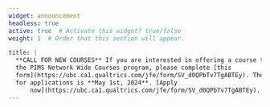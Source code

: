 ```yaml
---
widget: announcement
headless: true
active: true  # Activate this widget? true/false
weight: 1  # Order that this section will appear.

title: |
  **CALL FOR NEW COURSES** If you are interested in offering a course through
  the PIMS Network Wide Courses program, please complete [this
  form](https://ubc.ca1.qualtrics.com/jfe/form/SV_d0QPbTv7TgABTEy). The deadline
  for applications is **May 1st, 2024**. [Apply
      now](https://ubc.ca1.qualtrics.com/jfe/form/SV_d0QPbTv7TgABTEy).
---
```


